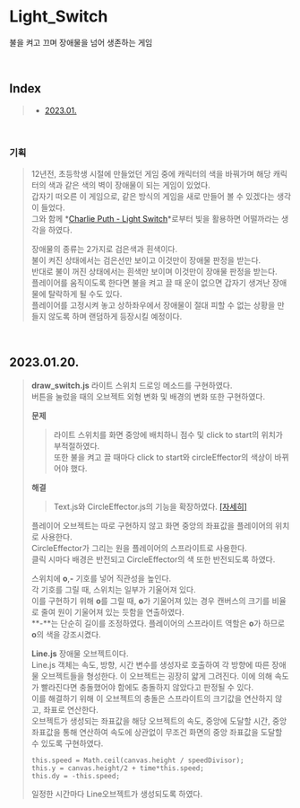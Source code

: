 # Light_Switch

불을 켜고 끄며 장애물을 넘어 생존하는 게임

<br/>

## Index

> - [2023.01.](#202301)

<br/>

### 기획

> 12년전, 초등학생 시절에 만들었던 게임 중에 캐릭터의 색을 바꿔가며 해당 캐릭터의 색과 같은 색의 벽이 장애물이 되는 게임이 있었다.  
> 갑자기 떠오른 이 게임으로, 같은 방식의 게임을 새로 만들어 볼 수 있겠다는 생각이 들었다.  
> 그와 함께 *[Charlie Puth - Light Switch](https://youtu.be/WFsAon_TWPQ)*로부터 빛을 활용하면 어떨까라는 생각을 하였다.
>
> 장애물의 종류는 2가지로 검은색과 흰색이다.  
> 불이 켜진 상태에서는 검은선만 보이고 이것만이 장애물 판정을 받는다.  
> 반대로 불이 꺼진 상태에서는 흰색만 보이며 이것만이 장애물 판정을 받는다.  
> 플레이어를 움직이도록 한다면 불을 켜고 끌 때 운이 없으면 갑자기 생겨난 장애물에 탈락하게 될 수도 있다.  
> 플레이어를 고정시켜 놓고 상하좌우에서 장애물이 절대 피할 수 없는 상황을 만들지 않도록 하며 랜덤하게 등장시킬 예정이다.

<br/>

## 2023.01.20.

> **draw_switch.js**
> 라이트 스위치 드로잉 메소드를 구현하였다.  
> 버튼을 눌렀을 때의 오브젝트 외형 변화 및 배경의 변화 또한 구현하였다.
>
> **문제**
>
> > 라이트 스위치를 화면 중앙에 배치하니 점수 및 click to start의 위치가 부적절하였다.  
> > 또한 불을 켜고 끌 때마다 click to start와 circleEffector의 색상이 바뀌어야 했다.
>
> **해결**
>
> > Text.js와 CircleEffector.js의 기능을 확장하였다. [[자세히]](./essential.md/#20230120)
>
> 플레이어 오브젝트는 따로 구현하지 않고 화면 중앙의 좌표값을 플레이어의 위치로 사용한다.  
> CircleEffector가 그리는 원을 플레이어의 스프라이트로 사용한다.  
> 클릭 시마다 배경은 반전되고 CircleEffector의 색 또한 반전되도록 하였다.
>
> 스위치에 **o**,**-** 기호를 넣어 직관성을 높인다.  
> 각 기호를 그릴 때, 스위치는 일부가 기울어져 있다.  
> 이를 구현하기 위해 **o**를 그릴 때, **o**가 기울어져 있는 경우 캔버스의 크기를 비율로 줄여 원이 기울어져 있는 듯함을 연출하였다.  
> **-**는 단순히 길이를 조정하였다.
> 플레이어의 스프라이트 역할은 **o**가 하므로 **o**의 색을 강조시켰다.
>
> **Line.js**
> 장애물 오브젝트이다.  
> Line.js 객체는 속도, 방향, 시간 변수를 생성자로 호출하여 각 방향에 따른 장애물 오브젝트들을 형성한다.
> 이 오브젝트는 굉장히 얇게 그려진다. 이에 의해 속도가 빨라진다면 충돌했어야 함에도 충돌하지 않았다고 판정될 수 있다.  
> 이를 해결하기 위해 이 오브젝트의 충돌은 스프라이트의 크기값을 연산하지 않고, 좌표로 연산한다.  
> 오브젝트가 생성되는 좌표값을 해당 오브젝트의 속도, 중앙에 도달할 시간, 중앙 좌표값을 통해 연산하여 속도에 상관없이 무조건 화면의 중앙 좌표값을 도달할 수 있도록 구현하였다.
>
> ```
> this.speed = Math.ceil(canvas.height / speedDivisor);
> this.y = canvas.height/2 + time*this.speed;
> this.dy = -this.speed;
> ```
>
> 일정한 시간마다 Line오브젝트가 생성되도록 하였다.
